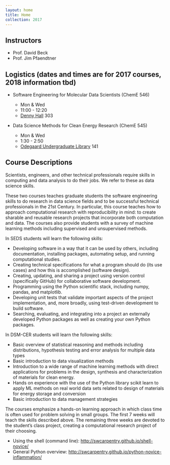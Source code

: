 ```yaml
---
layout: home
title: Home
collection: 2017
---
```


## Instructors

- Prof. David Beck
- Prof. Jim Pfaendtner


## Logistics (dates and times are for 2017 courses, 2018 information tbd) 

- Software Engineering for Molecular Data Scientists (ChemE 546)
    - Mon & Wed
    - 11:00 - 12:20
    - [Denny Hall](http://uw.edu/maps/?den) 303

- Data Science Methods for Clean Energy Research (ChemE 545)
    - Mon & Wed
    - 1:30 - 2:50
    - [Odegaard Undergraduate Library](http://uw.edu/maps?oug) 141


## Course Descriptions

Scientists, engineers, and other technical professionals require skills in computing and data analysis to do their jobs. We refer to these as data science skills.

These two courses teaches graduate students the software engineering skills to do research in data science fields and to be successful technical professionals in the 21st Century. In particular, this course teaches how to approach computational research with reproducibility in mind: to create sharable and reusable research projects that incorporate both computation and data.  The courses also provide students with a survey of machine learning methods including supervised and unsupervised methods.

In SEDS students will learn the following skills:

- Developing software in a way that it can be used by others, including documentation, installing packages, automating setup, and running computational studies.
- Creating technical specifications for what a program should do (its use cases) and how this is accomplished (software design).
- Creating, updating, and sharing a project using version control (specifically GitHub) for collaborative software development.
- Programming using the Python scientific stack, including numpy, pandas, and matplotlib.
- Developing unit tests that validate important aspects of the project implementation, and, more broadly, using test-driven development to build software.
- Searching, evaluating, and integrating into a project an externally developed Python packages as well as creating your own Python packages.

In DSM-CER students will learn the following skills: 

- Basic overview of statistical reasoning and methods including distributions, hypothesis testing and error analysis for multiple data types
- Basic introduction to data visualization methods
- Introduction to a wide range of machine learning methods with direct applications for problems in the design, synthesis and characterization of materials for clean energy.
- Hands on experience with the use of the Python library scikit learn to apply ML methods on real world data sets related to design of materials for energy storage and conversion 
- Basic introduction to data management strategies 

The courses emphasize a hands-on learning approach in which class time is often used for problem solving in small groups. The first 7 weeks will teach the skills described above. The remaining three weeks are devoted to the student’s class project, creating a computational research project of their choosing.

- Using the shell (command line): http://swcarpentry.github.io/shell-novice/
- General Python overview: http://swcarpentry.github.io/python-novice-inflammation/

<div class="home">

<!-- Following will add blog links to the index page:

  <h2 class="page-heading">Posts</h1>

  <ul class="post-list">
    {% for post in site.posts %}
      <li>
        <span class="post-meta">{{ post.date | date: "%b %-d, %Y" }}</span>

        <h3>
          <a class="post-link" href="{{ post.url | prepend: site.baseurl }}">{{ post.title }}</a>
        </h3>
      </li>
    {% endfor %}
  </ul>

  <p class="rss-subscribe">subscribe <a href="{{ "/feed.xml" | prepend: site.baseurl }}">via RSS</a></p>

-->

</div>
